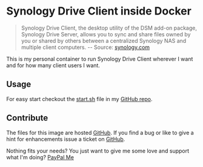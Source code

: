 # Synology Drive Client inside Docker

> Synology Drive Client, the desktop utility of the DSM add-on package, Synology Drive Server, allows you to sync and share files owned by you or shared by others between a centralized Synology NAS and multiple client computers.
-- Source: [synology.com](https://www.synology.com/en-us/support/download/DS712+#utilities)

This is my personal container to run Synology Drive Client wherever I want and for how many client users I want.

## Usage

For easy start checkout the [start.sh](https://github.com/BennyLi/docker-apps/blob/master/apps/synology-drive/start.sh) file in my [GitHub repo](https://github.com/BennyLi/docker-apps/).

## Contribute

The files for this image are hosted [GitHub](https://github.com/BennyLi/docker-apps/blob/master/apps/offlineimap/).
If you find a bug or like to give a hint for enhancements issue a ticket on [GitHub](https://github.com/BennyLi/docker-apps/issues).

Nothing fits your needs? You just want to give me some love and support what I'm doing? [PayPal Me](https://paypal.me/BennyLi)
